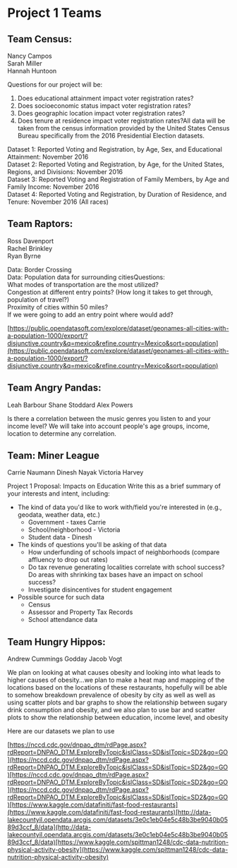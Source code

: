 # Project 1 Teams

## Team Census:  
Nancy Campos  
Sarah Miller  
Hannah Huntoon

Questions for our project will be:  
1.  Does educational attainment impact voter registration rates?
2.  Does socioeconomic status impact voter registration rates?
3. Does geographic location impact voter registration rates?  
4. Does tenure at residence impact voter registration rates?All data will be taken from the census information provided by the United States Census Bureau specifically from the 2016 Presidential Election datasets.  

Dataset 1: Reported Voting and Registration, by Age, Sex, and Educational Attainment: November 2016  
Dataset 2: Reported Voting and Registration, by Age, for the United States, Regions, and Divisions: November 2016  
Dataset 3: Reported Voting and Registration of Family Members, by Age and Family Income: November 2016  
Dataset 4: Reported Voting and Registration, by Duration of Residence, and Tenure: November 2016 (All races)

## Team Raptors:  
Ross Davenport  
Rachel Brinkley  
Ryan Byrne

Data: Border Crossing  
Data: Population data for surrounding citiesQuestions:  
What modes of transportation are the most utilized?  
Congestion at different entry points? (How long it takes to get through, population of travel?)  
Proximity of cities within 50 miles?  
If we were going to add an entry point where would add?

[https://public.opendatasoft.com/explore/dataset/geonames-all-cities-with-a-population-1000/export/?disjunctive.country&q=mexico&refine.country=Mexico&sort=population](https://public.opendatasoft.com/explore/dataset/geonames-all-cities-with-a-population-1000/export/?disjunctive.country&q=mexico&refine.country=Mexico&sort=population)
## Team Angry Pandas:
Leah Barbour
Shane Stoddard
Alex Powers

Is there a correlation between the music genres you listen to and your income level? We will take into account people's age groups, income, location to determine any correlation.

## Team:  Miner League
Carrie Naumann
Dinesh Nayak
Victoria Harvey

Project 1 Proposal:  Impacts on Education
Write this as a brief summary of your interests and intent, including:
* The kind of data you'd like to work with/field you're interested in (e.g., geodata, weather data, etc.)
	-	Government - taxes Carrie
	-	School/neighborhood - Victoria
	-	Student data - Dinesh
* The kinds of questions you'll be asking of that data
	- How underfunding of schools impact of neighborhoods (compare affluency to drop out rates)
	- Do tax revenue generating localities correlate with school success?  Do areas with shrinking tax bases have an impact on school success?
	- Investigate disincentives for student engagement 
* Possible source for such data
	- Census
	- Assessor and Property Tax Records
	- School attendance data

## Team Hungry Hippos:
Andrew Cummings
Godday
Jacob Vogt

We plan on looking at what causes obesity and looking into what leads to higher causes of obesity...we plan to make a heat map and mapping of the locations based on the locations of these restaurants, hopefully will be able to somehow breakdown prevalence of obesity by city as well as well as using scatter plots and bar graphs to show the relationship between sugary drink consumption and obesity, and we also plan to use bar and scatter plots to show the relationship between education, income level, and obesity

Here are our datasets we plan to use

[https://nccd.cdc.gov/dnpao_dtm/rdPage.aspx?rdReport=DNPAO_DTM.ExploreByTopic&islClass=SD&islTopic=SD2&go=GO](https://nccd.cdc.gov/dnpao_dtm/rdPage.aspx?rdReport=DNPAO_DTM.ExploreByTopic&islClass=SD&islTopic=SD2&go=GO)[https://nccd.cdc.gov/dnpao_dtm/rdPage.aspx?rdReport=DNPAO_DTM.ExploreByTopic&islClass=SD&islTopic=SD2&go=GO](https://nccd.cdc.gov/dnpao_dtm/rdPage.aspx?rdReport=DNPAO_DTM.ExploreByTopic&islClass=SD&islTopic=SD2&go=GO)[https://www.kaggle.com/datafiniti/fast-food-restaurants](https://www.kaggle.com/datafiniti/fast-food-restaurants)[http://data-lakecountyil.opendata.arcgis.com/datasets/3e0c1eb04e5c48b3be9040b0589d3ccf_8/data](http://data-lakecountyil.opendata.arcgis.com/datasets/3e0c1eb04e5c48b3be9040b0589d3ccf_8/data)[https://www.kaggle.com/spittman1248/cdc-data-nutrition-physical-activity-obesity](https://www.kaggle.com/spittman1248/cdc-data-nutrition-physical-activity-obesity)
<!--stackedit_data:
eyJoaXN0b3J5IjpbMTk0NjY4OTM2NCwtMTI1NjcyMjI1LDQwMz
A1ODI3NiwtMTQwODMzMTc2MSwtMTgzNjI4ODAyOSwtMTQ5MzQy
NTEyMywtMTg5NTIzMjU3NCwtMTc1NzAyMzY3LC0xMDExNTY4MD
QxXX0=
-->